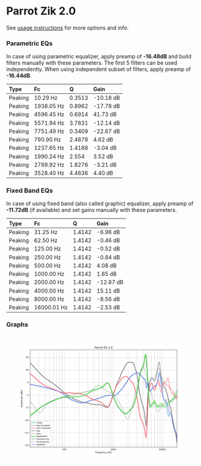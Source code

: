# Parrot Zik 2.0
See [usage instructions](https://github.com/jaakkopasanen/AutoEq#usage) for more options and info.

### Parametric EQs
In case of using parametric equalizer, apply preamp of **-16.48dB** and build filters manually
with these parameters. The first 5 filters can be used independently.
When using independent subset of filters, apply preamp of **-16.44dB**.

| Type    | Fc         |      Q | Gain      |
|:--------|:-----------|:-------|:----------|
| Peaking | 10.29 Hz   | 0.3513 | -10.18 dB |
| Peaking | 1938.05 Hz | 0.8962 | -17.78 dB |
| Peaking | 4596.45 Hz | 0.6914 | 41.73 dB  |
| Peaking | 5571.94 Hz | 3.7831 | -12.14 dB |
| Peaking | 7751.49 Hz | 0.3409 | -22.67 dB |
| Peaking | 790.90 Hz  | 2.4878 | 4.62 dB   |
| Peaking | 1237.65 Hz | 1.4188 | -3.04 dB  |
| Peaking | 1990.24 Hz | 2.554  | 3.52 dB   |
| Peaking | 2789.92 Hz | 1.8276 | -3.21 dB  |
| Peaking | 3528.40 Hz | 4.4636 | 4.40 dB   |

### Fixed Band EQs
In case of using fixed band (also called graphic) equalizer, apply preamp of **-11.72dB**
(if available) and set gains manually with these parameters.

| Type    | Fc          |      Q | Gain      |
|:--------|:------------|:-------|:----------|
| Peaking | 31.25 Hz    | 1.4142 | -6.96 dB  |
| Peaking | 62.50 Hz    | 1.4142 | -0.46 dB  |
| Peaking | 125.00 Hz   | 1.4142 | -0.52 dB  |
| Peaking | 250.00 Hz   | 1.4142 | -0.84 dB  |
| Peaking | 500.00 Hz   | 1.4142 | 4.08 dB   |
| Peaking | 1000.00 Hz  | 1.4142 | 1.65 dB   |
| Peaking | 2000.00 Hz  | 1.4142 | -12.87 dB |
| Peaking | 4000.00 Hz  | 1.4142 | 15.11 dB  |
| Peaking | 8000.00 Hz  | 1.4142 | -8.56 dB  |
| Peaking | 16000.01 Hz | 1.4142 | -2.53 dB  |

### Graphs
![](./Parrot%20Zik%202.0.png)